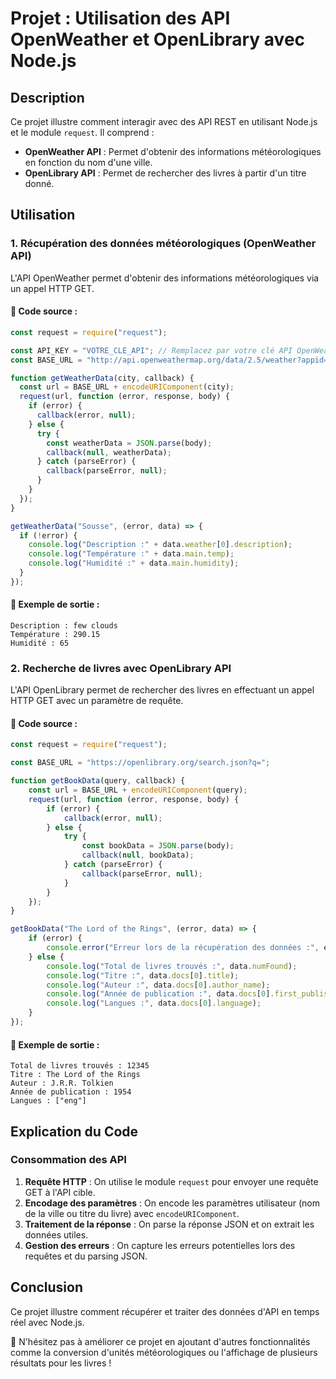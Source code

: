 # Projet : Utilisation des API OpenWeather et OpenLibrary avec Node.js

## Description

Ce projet illustre comment interagir avec des API REST en utilisant Node.js et le module `request`. Il comprend :

- **OpenWeather API** : Permet d'obtenir des informations météorologiques en fonction du nom d'une ville.
- **OpenLibrary API** : Permet de rechercher des livres à partir d'un titre donné.

## Utilisation

### 1. Récupération des données météorologiques (OpenWeather API)

L'API OpenWeather permet d'obtenir des informations météorologiques via un appel HTTP GET.

#### 🔹 Code source :

```js
const request = require("request");

const API_KEY = "VOTRE_CLE_API"; // Remplacez par votre clé API OpenWeather
const BASE_URL = "http://api.openweathermap.org/data/2.5/weather?appid=" + API_KEY + "&q=";

function getWeatherData(city, callback) {
  const url = BASE_URL + encodeURIComponent(city);
  request(url, function (error, response, body) {
    if (error) {
      callback(error, null);
    } else {
      try {
        const weatherData = JSON.parse(body);
        callback(null, weatherData);
      } catch (parseError) {
        callback(parseError, null);
      }
    }
  });
}

getWeatherData("Sousse", (error, data) => {
  if (!error) {
    console.log("Description :" + data.weather[0].description);
    console.log("Température :" + data.main.temp);
    console.log("Humidité :" + data.main.humidity);
  } 
});
```

#### 🔹 Exemple de sortie :

```
Description : few clouds
Température : 290.15
Humidité : 65
```

### 2. Recherche de livres avec OpenLibrary API

L'API OpenLibrary permet de rechercher des livres en effectuant un appel HTTP GET avec un paramètre de requête.

#### 🔹 Code source :

```js
const request = require("request");

const BASE_URL = "https://openlibrary.org/search.json?q=";

function getBookData(query, callback) {
    const url = BASE_URL + encodeURIComponent(query);
    request(url, function (error, response, body) {
        if (error) {
            callback(error, null);
        } else {
            try {
                const bookData = JSON.parse(body);
                callback(null, bookData);
            } catch (parseError) {
                callback(parseError, null);
            }
        }
    });
}

getBookData("The Lord of the Rings", (error, data) => {
    if (error) {
        console.error("Erreur lors de la récupération des données :", error);
    } else {
        console.log("Total de livres trouvés :", data.numFound);
        console.log("Titre :", data.docs[0].title);
        console.log("Auteur :", data.docs[0].author_name);
        console.log("Année de publication :", data.docs[0].first_publish_year);
        console.log("Langues :", data.docs[0].language);
    }
});
```

#### 🔹 Exemple de sortie :

```
Total de livres trouvés : 12345
Titre : The Lord of the Rings
Auteur : J.R.R. Tolkien
Année de publication : 1954
Langues : ["eng"]
```

## Explication du Code

### Consommation des API

1. **Requête HTTP** : On utilise le module `request` pour envoyer une requête GET à l'API cible.
2. **Encodage des paramètres** : On encode les paramètres utilisateur (nom de la ville ou titre du livre) avec `encodeURIComponent`.
3. **Traitement de la réponse** : On parse la réponse JSON et on extrait les données utiles.
4. **Gestion des erreurs** : On capture les erreurs potentielles lors des requêtes et du parsing JSON.

## Conclusion

Ce projet illustre comment récupérer et traiter des données d'API en temps réel avec Node.js.

🚀 N'hésitez pas à améliorer ce projet en ajoutant d'autres fonctionnalités comme la conversion d'unités météorologiques ou l'affichage de plusieurs résultats pour les livres !

